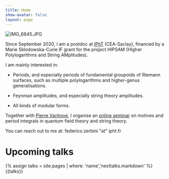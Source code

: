 ```yaml
---
title: Home
show-avatar: false
layout: page
---
```


![IMG_6845.JPG](/uploads/IMG_6845.JPG)

Since September 2020, I am a postdoc at [IPhT](https://www.ipht.fr/) (CEA-Saclay), financed by a Marie Sklodowska-Curie IF grant for the project HIPSAM (HIgher Polylogarithms and String AMplitudes).

I am mainly interested in:

* Periods, and especially periods of fundamental groupoids of Riemann surfaces, such as multiple polylogarithms and higher-genus generalisations.

* Feynman amplitudes, and especially string theory amplitudes.

* All kinds of modular forms.

Together with [Pierre Vanhove](https://sites.google.com/site/vanhovepierre/pierre-vanhove--en), I organise an [online seminar](http://www.ihes.fr/\~vanhove/motivefeynman-online.html) on motives and period integrals in quantum field theory and string theory.

You can reach out to me at: federico.zerbini "at" ipht.fr

# Upcoming talks

{% assign talks = site.pages | where: 'name','nexttalks.markdown' %}
{{talks}}